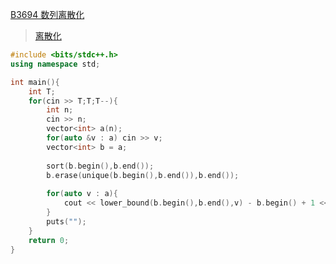 [B3694 数列离散化](https://www.luogu.com.cn/problem/B3694)

> [离散化](https://github.com/GongNanyue/ProblemSolve/blob/main/%E6%9D%82%E9%A1%B9/%E7%A6%BB%E6%95%A3%E5%8C%96.md)

```cpp
#include <bits/stdc++.h>
using namespace std;

int main(){
    int T;
    for(cin >> T;T;T--){
        int n;
        cin >> n;
        vector<int> a(n);
        for(auto &v : a) cin >> v;
        vector<int> b = a;
        
        sort(b.begin(),b.end());
        b.erase(unique(b.begin(),b.end()),b.end());
        
        for(auto v : a){
            cout << lower_bound(b.begin(),b.end(),v) - b.begin() + 1 << " ";
        }
        puts("");
    }
    return 0;
}
```
